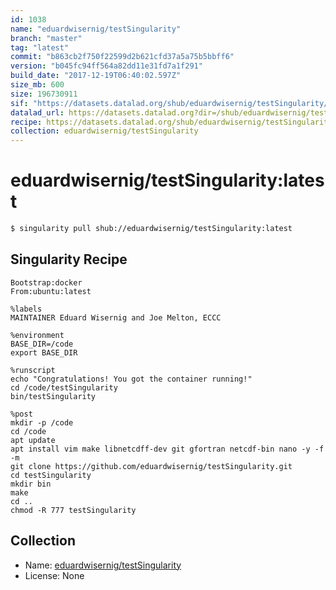```yaml
---
id: 1038
name: "eduardwisernig/testSingularity"
branch: "master"
tag: "latest"
commit: "b863cb2f750f22599d2b621cfd37a5a75b5bbff6"
version: "b045fc94ff564a82dd11e31fd7a1f291"
build_date: "2017-12-19T06:40:02.597Z"
size_mb: 600
size: 196730911
sif: "https://datasets.datalad.org/shub/eduardwisernig/testSingularity/latest/2017-12-19-b863cb2f-b045fc94/b045fc94ff564a82dd11e31fd7a1f291.simg"
datalad_url: https://datasets.datalad.org?dir=/shub/eduardwisernig/testSingularity/latest/2017-12-19-b863cb2f-b045fc94/
recipe: https://datasets.datalad.org/shub/eduardwisernig/testSingularity/latest/2017-12-19-b863cb2f-b045fc94/Singularity
collection: eduardwisernig/testSingularity
---
```


# eduardwisernig/testSingularity:latest

```bash
$ singularity pull shub://eduardwisernig/testSingularity:latest
```

## Singularity Recipe

```singularity
Bootstrap:docker  
From:ubuntu:latest  

%labels
MAINTAINER Eduard Wisernig and Joe Melton, ECCC

%environment
BASE_DIR=/code
export BASE_DIR

%runscript
echo "Congratulations! You got the container running!"
cd /code/testSingularity
bin/testSingularity

%post
mkdir -p /code
cd /code
apt update
apt install vim make libnetcdff-dev git gfortran netcdf-bin nano -y -f -m
git clone https://github.com/eduardwisernig/testSingularity.git
cd testSingularity
mkdir bin
make
cd ..
chmod -R 777 testSingularity
```

## Collection

 - Name: [eduardwisernig/testSingularity](https://github.com/eduardwisernig/testSingularity)
 - License: None


